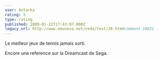 ```yaml
---
user: Antarka
rating: 5
type: rating
published: 2009-01-22T17:43:07.000Z
legacy_url: http://www.emunova.net/veda/test/20.htm#comment-10821
---
```

Le meilleur jeux de tennis jamais sorti.

Encore une reference sur la Dreamcast de Sega.